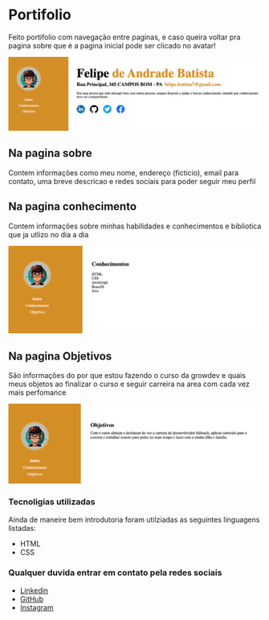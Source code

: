 # Portifolio

Feito portifolio com navegação entre paginas, e caso queira voltar pra pagina sobre que é a pagina inicial pode ser clicado no avatar!

![portifolio](./assets/portifolio.png)

## Na pagina sobre

Contem informações como meu nome, endereço (ficticio), email para contato, uma breve descricao e redes sociais para poder seguir meu perfil

## Na pagina conhecimento

Contem informações sobre minhas habilidades e conhecimentos e bibliotica que ja utlizo no dia a dia

![conhecimento](./assets/conhecimento.png)

## Na pagina Objetivos

São informações do por que estou fazendo o curso da growdev e quais meus objetos ao finalizar o curso e seguir carreira na area com cada vez mais perfomance

![objetivo](./assets/objetivo.png)

### Tecnoligias utilizadas

Ainda de maneire bem introdutoria foram utilziadas as seguintes linguagens listadas:

- HTML
- CSS

### Qualquer duvida entrar em contato pela redes sociais

- [Linkedin](https://www.linkedin.com/in/felipe-batista-517347107/)
- [GitHub](https://github.com/felipebatista7)
- [Instagram](https://www.instagram.com/felipe_batista/)
